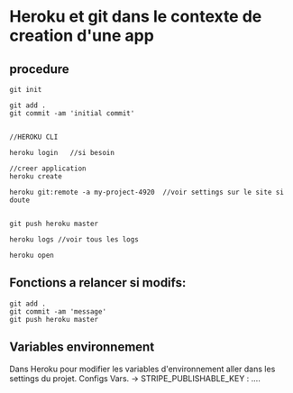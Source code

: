 # Heroku et git dans le contexte de creation d'une app


## procedure


	git init
	
	git add .
	git commit -am 'initial commit'
	
	
	//HEROKU CLI
	
	heroku login   //si besoin
	
	//creer application
	heroku create
	
	heroku git:remote -a my-project-4920  //voir settings sur le site si doute
	
	
	git push heroku master
	
	heroku logs //voir tous les logs
	
	heroku open
	
	
	
## Fonctions a relancer si modifs:

	git add .
	git commit -am 'message'
	git push heroku master
	
## Variables environnement

Dans Heroku pour modifier les variables d'environnement aller dans les settings du projet.
Configs Vars. -> STRIPE_PUBLISHABLE_KEY   :   ....